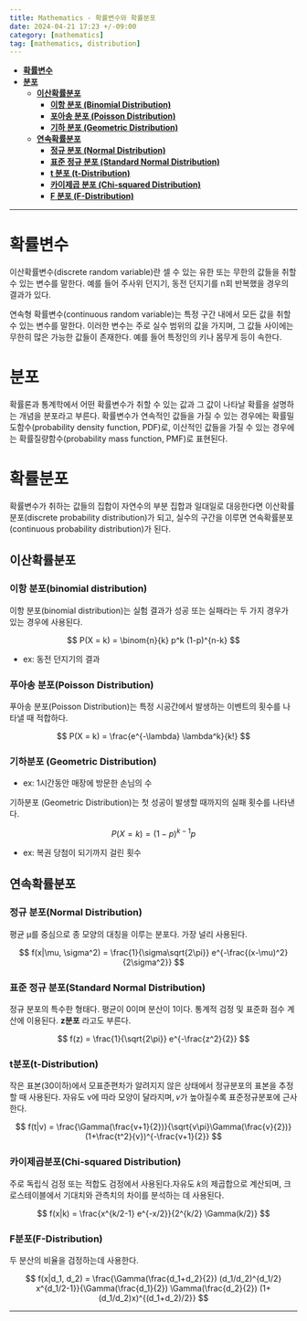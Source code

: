 ```yaml
---
title: Mathematics - 확률변수와 확률분포
date: 2024-04-21 17:23 +/-09:00
category: [mathematics]
tag: [mathematics, distribution]
---
```


- [**확률변수**](#확률변수)
- [**분포**](#분포)
  - [**이산확률분포**](#이산확률분포)
    - [**이항 분포 (Binomial Distribution)**](#이항-분포-binomial-distribution)
    - [**포아송 분포 (Poisson Distribution)**](#포아송-분포-poisson-distribution)
    - [**기하 분포 (Geometric Distribution)**](#기하-분포-geometric-distribution)
  - [**연속확률분포**](#연속확률분포)
    - [**정규 분포 (Normal Distribution)**](#정규-분포-normal-distribution)
    - [**표준 정규 분포 (Standard Normal Distribution)**](#표준-정규-분포-standard-normal-distribution)
    - [**t 분포 (t-Distribution)**](#t-분포-t-distribution)
    - [**카이제곱 분포 (Chi-squared Distribution)**](#카이제곱-분포-chi-squared-distribution)
    - [**F 분포 (F-Distribution)**](#f-분포-f-distribution)

---

# **확률변수**

이산확률변수(discrete random variable)란 셀 수 있는 유한 또는 무한의 값들을 취할 수 있는 변수를 말한다.
예를 들어 주사위 던지기, 동전 던지기를 n회 반복했을 경우의 결과가 있다.

연속형 확률변수(continuous random variable)는 특정 구간 내에서 모든 값을 취할 수 있는 변수를 말한다. 이러한 변수는 주로 실수 범위의 값을 가지며, 그 값들 사이에는 무한히 많은 가능한 값들이 존재한다.
예를 들어 특정인의 키나 몸무게 등이 속한다.

# **분포**

확률론과 통계학에서 어떤 확률변수가 취할 수 있는 값과 그 값이 나타날 확률을 설명하는 개념을 분포라고 부른다. 확률변수가 연속적인 값들을 가질 수 있는 경우에는 확률밀도함수(probability density function, PDF)로, 이산적인 값들을 가질 수 있는 경우에는 확률질량함수(probability mass function, PMF)로 표현된다.

# **확률분포**

확률변수가 취하는 값들의 집합이 자연수의 부분 집합과 일대일로 대응한다면 이산확률분포(discrete probability distribution)가 되고, 실수의 구간을 이루면 연속확률분포(continuous probability distribution)가 된다.

## **이산확률분포**

### **이항 분포(binomial distribution)**
이항 분포(binomial distribution)는 실험 결과가 성공 또는 실패라는 두 가지 경우가 있는 경우에 사용된다.

$$ P(X = k) = \binom{n}{k} p^k (1-p)^{n-k} $$

 - ex: 동전 던지기의 결과

### **푸아송 분포(Poisson Distribution)**
푸아송 분포(Poisson Distribution)는 특정 시공간에서 발생하는 이벤트의 횟수를 나타낼 때 적합하다.

$$ P(X = k) = \frac{e^{-\lambda} \lambda^k}{k!} $$

### **기하분포 (Geometric Distribution)**
 - ex: 1시간동안 매장에 방문한 손님의 수

기하분포 (Geometric Distribution)는 첫 성공이 발생할 때까지의 실패 횟수를 나타낸다.

$$ P(X = k) = (1-p)^{k-1} p $$
 - ex: 복권 당첨이 되기까지 걸린 횟수

## **연속확률분포**

### **정규 분포(Normal Distribution)**

평균 μ를 중심으로 종 모양의 대칭을 이루는 분포다. 가장 널리 사용된다.

$$ f(x|\mu, \sigma^2) = \frac{1}{\sigma\sqrt{2\pi}} e^{-\frac{(x-\mu)^2}{2\sigma^2}} $$

### **표준 정규 분포(Standard Normal Distribution)**

정규 분포의 특수한 형태다. 평균이 0이며 분산이 1이다. 통계적 검정 및 표준화 점수 계산에 이용된다. **z분포** 라고도 부른다.

$$ f(z) = \frac{1}{\sqrt{2\pi}} e^{-\frac{z^2}{2}} $$

### **t분포(t-Distribution)**

작은 표본(30이하)에서 모표준편차가 알려지지 않은 상태에서 정규분포의 표본을 추정할 때 사용된다. 자유도 v에 따라 모양이 달라지며, 𝑣가 높아질수록 표준정규분포에 근사한다.

$$ f(t|v) = \frac{\Gamma(\frac{v+1}{2})}{\sqrt{v\pi}\Gamma(\frac{v}{2})} (1+\frac{t^2}{v})^{-\frac{v+1}{2}} $$

### **카이제곱분포(Chi-squared Distribution)**

주로 독립식 검정 또는 적합도 검정에서 사용된다.자유도 𝑘의 제곱합으로 계산되며, 크로스테이블에서 기대치와 관측치의 차이를 분석하는 데 사용된다.

$$ f(x|k) = \frac{x^{k/2-1} e^{-x/2}}{2^{k/2} \Gamma(k/2)} $$

### **F분포(F-Distribution)**

두 분산의 비율을 검정하는데 사용한다.

$$ f(x|d_1, d_2) = \frac{\Gamma(\frac{d_1+d_2}{2}) (d_1/d_2)^{d_1/2} x^{d_1/2-1}}{\Gamma(\frac{d_1}{2}) \Gamma(\frac{d_2}{2}) (1+(d_1/d_2)x)^{(d_1+d_2)/2}} $$


---